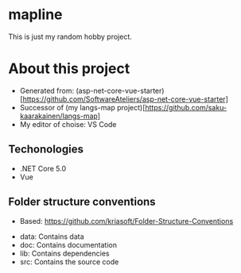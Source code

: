 # mapline
This is just my random hobby project. 

# About this project
 - Generated from: (asp-net-core-vue-starter)[https://github.com/SoftwareAteliers/asp-net-core-vue-starter]
 - Successor of (my langs-map project)[https://github.com/saku-kaarakainen/langs-map] 
 - My editor of choise: VS Code

## Techonologies
 - .NET Core 5.0
  - Vue

 ## Folder structure conventions
  - Based: https://github.com/kriasoft/Folder-Structure-Conventions
  * data: Contains data
  * doc: Contains documentation
  * lib: Contains dependencies
  * src: Contains the source code
